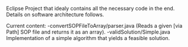 Eclipse Project that idealy contains all the necessary code in the end. Details on software architecture follows.

Current content:
-convertSOPFileToArray/parser.java  (Reads a given [via Path] SOP file and returns it as an array).
-validSolution/Simple.java Implementation of a simple algorithm that yields a feasible solution.